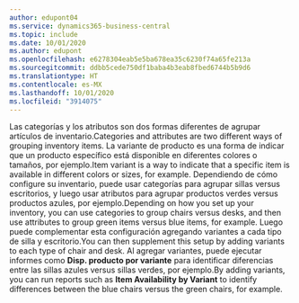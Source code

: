 ```yaml
---
author: edupont04
ms.service: dynamics365-business-central
ms.topic: include
ms.date: 10/01/2020
ms.author: edupont
ms.openlocfilehash: e6278304eab5e5ba678ea35c6230f74a65fe213a
ms.sourcegitcommit: ddbb5cede750df1baba4b3eab8fbed6744b5b9d6
ms.translationtype: HT
ms.contentlocale: es-MX
ms.lasthandoff: 10/01/2020
ms.locfileid: "3914075"
---
```

<span data-ttu-id="4a58a-101">Las categorías y los atributos son dos formas diferentes de agrupar artículos de inventario.</span><span class="sxs-lookup"><span data-stu-id="4a58a-101">Categories and attributes are two different ways of grouping inventory items.</span></span> <span data-ttu-id="4a58a-102">La variante de producto es una forma de indicar que un producto específico está disponible en diferentes colores o tamaños, por ejemplo.</span><span class="sxs-lookup"><span data-stu-id="4a58a-102">Item variant is a way to indicate that a specific item is available in different colors or sizes, for example.</span></span> <span data-ttu-id="4a58a-103">Dependiendo de cómo configure su inventario, puede usar categorías para agrupar sillas versus escritorios, y luego usar atributos para agrupar productos verdes versus productos azules, por ejemplo.</span><span class="sxs-lookup"><span data-stu-id="4a58a-103">Depending on how you set up your inventory, you can use categories to group chairs versus desks, and then use attributes to group green items versus blue items, for example.</span></span> <span data-ttu-id="4a58a-104">Luego puede complementar esta configuración agregando variantes a cada tipo de silla y escritorio.</span><span class="sxs-lookup"><span data-stu-id="4a58a-104">You can then supplement this setup by adding variants to each type of chair and desk.</span></span> <span data-ttu-id="4a58a-105">Al agregar variantes, puede ejecutar informes como **Disp. producto por variante** para identificar diferencias entre las sillas azules versus sillas verdes, por ejemplo.</span><span class="sxs-lookup"><span data-stu-id="4a58a-105">By adding variants, you can run reports such as **Item Availability by Variant** to identify differences between the blue chairs versus the green chairs, for example.</span></span>

